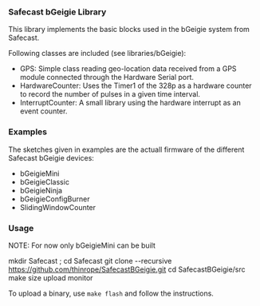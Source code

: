 ### Safecast bGeigie Library

This library implements the basic blocks used in the bGeigie system from Safecast.

Following classes are included (see libraries/bGeigie):

* GPS: Simple class reading geo-location data received from a GPS module connected through the Hardware Serial port.
* HardwareCounter: Uses the Timer1 of the 328p as a hardware counter to record the number of pulses in a given time interval.
* InterruptCounter: A small library using the hardware interrupt as an event counter.

### Examples

The sketches given in examples are the actuall firmware of the different Safecast bGeigie devices:

* bGeigieMini
* bGeigieClassic
* bGeigieNinja
* bGeigieConfigBurner
* SlidingWindowCounter

### Usage

NOTE: For now only bGeigieMini can be built

mkdir Safecast ; cd Safecast
git clone --recursive https://github.com/thinrope/SafecastBGeigie.git
cd SafecastBGeigie/src
make size upload monitor


To upload a binary, use `make flash` and follow the instructions.

